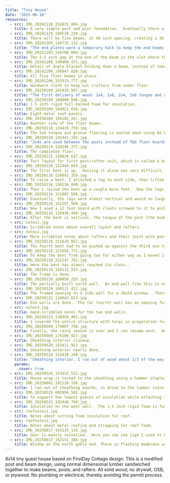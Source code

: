 ```yaml
---
title: "Tiny House"
date: "2025-06-18"
resources:
  - src: IMG_20241118_152031_894.jpg
    title: A very simple post and pier foundation.  Eventually there will be extra supports between the piers to prevent sagging.
  - src: IMG_20241129_160528_239.jpg
    title: There will be five beams, at 40 inch spacing, creating a 36 inch gap between posts for windows.  Each beam is made from two 2x6 boards with a 2x4 sandwiched in between.
  - src: IMG_20241203_144715_132.jpg
    title: "The end plates were a temporary hack to keep the end beams from wiggling.  I've removed them and replaced them with angle brackets hidden under the beam."
  - src: IMG_20241203_144700_004.jpg
    title: The 3.5 inch gap at the end of the beam is the slot where the tongue from the post will fit.
  - src: IMG_20241206_140909_471.jpg
    title: Detail of angle bracket holding down a beam, instead of toenailing.
  - src: IMG_20241206_140847_020.jpg
    title: All five floor beams in place.
  - src: IMG_20241206_153533_777.jpg
    title: Hardware cloth to keep out critters from under floor.
  - src: IMG_20250109_103919_907.jpg
    title: "The first delivery of wood: 1x4, 1x6, 2x4, 2x6 tongue and groove decking"
  - src: IMG_20250109_104000_946.jpg
    title: 1.5 inch rigid foil-backed foam for insulation.
  - src: IMG_20250109_104021_816.jpg
    title: Eight metal roof panels.
  - src: IMG_20250109_104102_267.jpg
    title: Another view of the floor beams.
  - src: IMG_20250110_134439_759.jpg
    title: The 2x6 tongue and groove flooring is nailed down using 6d box nails through the tongue.  This way there are no exposed fasteners.  The punch is used to drive the nail the final 1/4 inch.  The rachet strap pulls in the board against the previous one during nailing.
  - src: IMG_20250110_142441_193.jpg
    title: "2x4s are used between the posts instead of T&G floor boards.  The tenon (middle 2x4) of the post will fit into the slot., and the two outer 2x4s of the post will cover the nails. Eventually the 2x4s and the floor boards will be sanded and finished, so the contrasting color won't be so obvious."
  - src: IMG_20250114_134246_277.jpg
    title: The completed floor.
  - src: IMG_20250115_130636_637.jpg
    title: Test layout for first post/rafter unit, which is called a bent in timber framer jargon.  The 15 pieces will be used as templates for the remaining 4 units.  The walls will be 6 feet high, the collar tie will be 8 feet above the floor, and the peak will be 10 feet above the floor.
  - src: IMG_20250116_122449_603.jpg
    title: The first bent is up.  Raising it alone was very difficult, due to the weight and size.  I attached 8 foot boards to the sides to act as props, and also used a 12 foot board to push up on the collar tie.  The process is shown in the following photos.
  - src: IMG_20250116_150043_359.jpg
    title: To raise a bent, I attached a leg to each side, then lifted the unit a couple of feet onto a stick.
  - src: IMG_20250116_150216_040.jpg
    title: Then I raised the bent up a couple more feet.  Now the legs were starting to help lift the unit.
  - src: IMG_20250116_151007_506.jpg
    title: Eventually, the legs were almost vertical and would no longer support the bent if I pushed it up any farther.
  - src: IMG_20250116_151557_560.jpg
    title: Now I used a 12 foot board with cleats screwed to it to push up on the collar tie.  The bottom of the board was secured with a ratchet strap.  Eventually I was able to push the bent up without the ratchet strap.
  - src: IMG_20250116_154936_498.jpg
    title: After the bent is vertical, the tongue of the post (the middle 2x4) drops into the slot in the floor beam.  Then I brace the bent and nail through the floor beam into the tongue.
  - src: notes1.jpg
    title: Scribbled notes about overall layout and rafters.
  - src: notes2.jpg
    title: More scribbled notes about rafters and their joint with posts.
  - src: IMG_20250118_151620_851.jpg
    title: The fourth bent had to be pushed up against the third one to make room for assembling the last bent.  Then I walked it slowly into its final position, as seen in the next three pictures.
  - src: IMG_20250118_151956_771.jpg
    title: To keep the bent from going too far either way as I moved it, I tied two taut line hitches to its collar tie.
  - src: IMG_20250118_152247_782.jpg
    title: Here the bent has almost reached its slots..
  - src: IMG_20250118_160132_553.jpg
    title: The frame is done.
  - src: IMG_20250120_160056_225.jpg
    title: The partially built north wall.  An end wall like this is not a load-bearing structure, so it can be just strong enough to frame a window and provide a nailing surface for the sheathing.  Here the opening is for a 36x54 window.
  - src: IMG_20250120_160111_412.jpg
    title: The framed opening on a side wall for a 36x54 window.  There is no need for a super-strong header because the posts on either side of the window are the load-bearing structure.
  - src: IMG_20250122_134043_613.jpg
    title: End walls are done.  The far (north) wall has an opening for a 36x54 window; the near (south) wall has an opening for a 30x80 door.  The ratchet strap kept the wall unit from flopping over while I lifted it into place.
  - src: notes3.jpg
    title: Hand-scribbled notes for the two end walls.
  - src: IMG_20250123_130954_401.jpg
    title: I covered the entire structure with tarps in preparation for the snow and rain this coming weekend.  The wall tarps were easy; the roof tarp was very difficult because it was about six inches too short.
  - src: IMG_20250509_174007_798.jpg
    title: Finally, the rainy season is over and I can resume work.  Here is the sheathing exterior.  The sheathing is 1x6 tongue and groove pine nailed to the outside of the posts.
  - src: IMG_20250509_174106_027.jpg
    title: Sheathing interior closeup.
  - src: IMG_20250528_153411_913.jpg
    title: Sheathing exterior nearly done.
  - src: IMG_20250528_153428_348.jpg
    title: "Sheathing interior. I ran out of wood about 1/3 of the way through the east roof.  To install the roof sheathing and house wrap without having to climb on the roof, I worked from the peak downward, using a step ladder inside the house.  The lower part of the roof sheathing can be installed from a ladder set against the outside wall. Here you can see the east roof partially done this way.  Before filling in the lower part of the roof I'll tack a sheet of house wrap to the upper part of the roof."
    params:
      cover: true
  - src: IMG_20250528_153452_521.jpg
    title: House wrap is tacked to the sheathing using a hammer stapler.
  - src: IMG_20250601_102238_336.jpg
    title: I ran out of sheathing boards, so drove to the lumber store and loaded 18 eight-foot boards into my little VW hatchback.  No pickup truck needed.
  - src: IMG_20250529_092956_585.jpg
    title: To support the lowest pieces of insulation while attaching them to the walls, I screwed little scraps of wood to the underside of the floor beams.
  - src: IMG_20250531_102440_709.jpg
    title: Insulation on the west wall.  The 1.5 inch rigid foam is fastened to the walls with 1x4 or 1x6 strapping (rough lumber).  I used screws instead of nails.  Later, the vertical shiplap siding boards will be attached to the strapping.
  - src: roofnotes1.jpg
    title: Notes about cutting foam insulation for roof.
  - src: roofnotes2.jpg
    title: Notes about metal roofing and strapping for roof foam.
  - src: IMG_20250617_163129_135.jpg
    title: Door is mostly installed.  Here you can see jigs I used to hold it in place during installation.  Eventually the gaps will be filled in with spray foam.
  - src: IMG_20250617_163151_388.jpg
    title: Window on the north gable end. There is flashing membrane under the bottom flange, and eventually more membrane will cover the side flanges and then the top flange.
---
```


8x14 tiny guest house based on FirstDay Cottage design. This is a
modified post and beam design, using normal dimensional lumber
sandwiched together to make beams, posts, and rafters. All solid wood;
no drywall, OSB, or plywood. No plumbing or electrical, thereby
avoiding the permit process.
